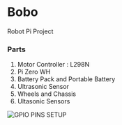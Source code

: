 # Bobo
Robot Pi Project

### Parts
1. Motor Controller : L298N
2. Pi Zero WH
3. Battery Pack and Portable Battery
4. Ultrasonic Sensor
5. Wheels and Chassis 
6. Ultasonic Sensors

![GPIO PINS SETUP](https://pi4j.com/1.2/images/j8header-3b-plus.png)
